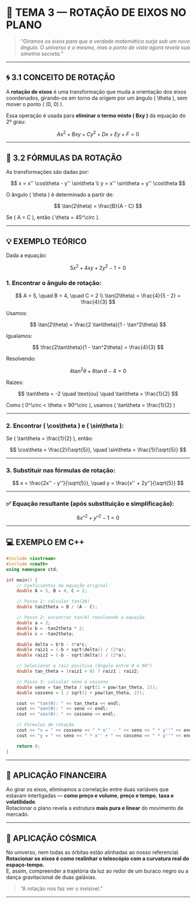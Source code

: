 
# 🌌 TEMA 3 — ROTAÇÃO DE EIXOS NO PLANO

> _“Giramos os eixos para que a verdade matemática surja sob um novo ângulo. O universo é o mesmo, mas o ponto de vista agora revela sua simetria secreta.”_

---

## 🌀 3.1 CONCEITO DE ROTAÇÃO

A **rotação de eixos** é uma transformação que muda a orientação dos eixos coordenados, girando-os em torno da origem por um ângulo \( \theta \), sem mover o ponto \( (0, 0) \).

Essa operação é usada para **eliminar o termo misto \( Bxy \)** da equação do 2º grau:

$$
Ax^2 + Bxy + Cy^2 + Dx + Ey + F = 0
$$

---

## 🔁 3.2 FÓRMULAS DA ROTAÇÃO

As transformações são dadas por:

$$
x = x'' \cos\theta - y'' \sin\theta \\
y = x'' \sin\theta + y'' \cos\theta
$$

O ângulo \( \theta \) é determinado a partir de:

$$
\tan(2\theta) = \frac{B}{A - C}
$$

Se \( A = C \), então \( \theta = 45^\circ \).

---

## 💡 EXEMPLO TEÓRICO

Dada a equação:

$$
5x^2 + 4xy + 2y^2 - 1 = 0
$$

### 1. Encontrar o ângulo de rotação:

$$
A = 5, \quad B = 4, \quad C = 2 \\
\tan(2\theta) = \frac{4}{5 - 2} = \frac{4}{3}
$$

Usamos:

$$
\tan(2\theta) = \frac{2 \tan\theta}{1 - \tan^2\theta}
$$

Igualamos:

$$
\frac{2\tan\theta}{1 - \tan^2\theta} = \frac{4}{3}
$$

Resolvendo:

$$
4\tan^2\theta + 6\tan\theta - 4 = 0
$$

Raízes:

$$
\tan\theta = -2 \quad \text{ou} \quad \tan\theta = \frac{1}{2}
$$

Como \( 0^\circ < \theta < 90^\circ \), usamos \( \tan\theta = \frac{1}{2} \)

---

### 2. Encontrar \( \cos\theta \) e \( \sin\theta \):

Se \( \tan\theta = \frac{1}{2} \), então:

$$
\cos\theta = \frac{2}{\sqrt{5}}, \quad \sin\theta = \frac{1}{\sqrt{5}}
$$

---

### 3. Substituir nas fórmulas de rotação:

$$
x = \frac{2x'' - y''}{\sqrt{5}}, \quad y = \frac{x'' + 2y''}{\sqrt{5}}
$$

---

### ✅ Equação resultante (após substituição e simplificação):

$$
6x''^2 + y''^2 - 1 = 0
$$

---

## 💻 EXEMPLO EM C++

```cpp
#include <iostream>
#include <cmath>
using namespace std;

int main() {
    // Coeficientes da equação original
    double A = 5, B = 4, C = 2;

    // Passo 1: calcular tan(2θ)
    double tan2theta = B / (A - C);

    // Passo 2: encontrar tan(θ) resolvendo a equação
    double a = 2;
    double b = -tan2theta * 2;
    double c = -tan2theta;

    double delta = b*b - 4*a*c;
    double raiz1 = (-b + sqrt(delta)) / (2*a);
    double raiz2 = (-b - sqrt(delta)) / (2*a);

    // Selecionar a raiz positiva (ângulo entre 0 e 90°)
    double tan_theta = (raiz1 > 0) ? raiz1 : raiz2;

    // Passo 3: calcular seno e cosseno
    double seno = tan_theta / sqrt(1 + pow(tan_theta, 2));
    double cosseno = 1 / sqrt(1 + pow(tan_theta, 2));

    cout << "tan(θ): " << tan_theta << endl;
    cout << "sen(θ): " << seno << endl;
    cout << "cos(θ): " << cosseno << endl;

    // Fórmulas de rotação
    cout << "x = " << cosseno << " * x'' - " << seno << " * y''" << endl;
    cout << "y = " << seno << " * x'' + " << cosseno << " * y''" << endl;

    return 0;
}
```

---

## 💸 APLICAÇÃO FINANCEIRA

Ao girar os eixos, eliminamos a correlação entre duas variáveis que estavam interligadas — **como preço e volume**, **preço e tempo**, **taxa e volatilidade**.  
Rotacionar o plano revela a estrutura **mais pura e linear** do movimento de mercado.

---

## 🌌 APLICAÇÃO CÓSMICA

No universo, nem todas as órbitas estão alinhadas ao nosso referencial.  
**Rotacionar os eixos é como realinhar o telescópio com a curvatura real do espaço-tempo.**  
E, assim, compreender a trajetória da luz ao redor de um buraco negro ou a dança gravitacional de duas galáxias.

> “A rotação nos faz ver o invisível.”

---
